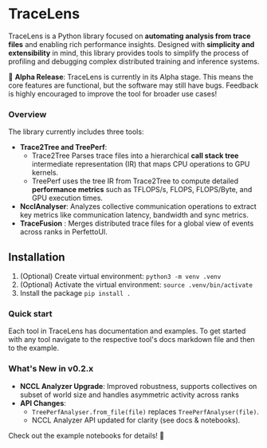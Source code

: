# TraceLens
TraceLens is a Python library focused on **automating analysis from trace files** and enabling rich performance insights. Designed with **simplicity and extensibility** in mind, this library provides tools to simplify the process of profiling and debugging complex distributed training and inference systems.

🚨 **Alpha Release**: TraceLens is currently in its Alpha stage. This means the core features are functional, but the software may still have bugs. Feedback is highly encouraged to improve the tool for broader use cases!

### Overview

The library currently includes three tools:

- **Trace2Tree and TreePerf**: 
    - Trace2Tree Parses trace files into a hierarchical **call stack tree** intermediate representation (IR) that maps CPU operations to GPU kernels. 
    - TreePerf uses the tree IR from Trace2Tree to compute detailed **performance metrics** such as TFLOPS/s, FLOPS, FLOPS/Byte, and GPU execution times. 
- **NcclAnalyser**: Analyzes collective communication operations to extract key metrics like communication latency, bandwidth and sync metrics.
- **TraceFusion** : Merges distributed trace files for a global view of events across ranks in PerfettoUI. 

## Installation


1. (Optional) Create virtual environment: `python3 -m venv .venv`
2. (Optional) Activate the virtual environment: `source .venv/bin/activate`
3. Install the package `pip install .`


### Quick start
Each tool in TraceLens has documentation and examples. To get started with any tool navigate to the respective tool's docs markdown file and then to the example. 

### What's New in v0.2.x
- **NCCL Analyzer Upgrade**: Improved robustness, supports collectives on subset of world size and handles asymmetric activity across ranks
- **API Changes**:  
  - `TreePerfAnalyser.from_file(file)` replaces `TreePerfAnalyser(file)`.  
  - NCCL Analyzer API updated for clarity (see docs & notebooks).  

Check out the example notebooks for details! 🚀  

